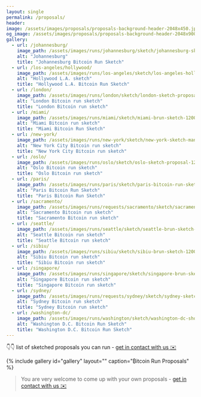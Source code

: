```yaml
---
layout: single
permalink: /proposals/
header:
image: /assets/images/proposals/proposals-background-header-2048x450.jpeg
og_image: /assets/images/proposals/proposals-background-header-2048x900.png
gallery:
  - url: /johannesburg/
    image_path: /assets/images/runs/johannesburg/sketch/johannesburg-sketch-overlay-1600x1096.jpeg
    alt: "Johannesburg"
    title: "Johannesburg Bitcoin Run Sketch"
  - url: /los-angeles/hollywood/
    image_path: /assets/images/runs/los-angeles/sketch/los-angeles-hollywood-1200x1058.jpeg
    alt: "Hollywood L.A. sketch"
    title: "Hollywood L.A. Bitcoin Run Sketch"
  - url: /london/
    image_path: /assets/images/runs/london/sketch/london-sketch-proposal-1200x900.png
    alt: "London Bitcoin run sketch"
    title: "London Bitcoin run sketch"
  - url: /miami/
    image_path: /assets/images/runs/miami/sketch/miami-brun-sketch-1200x900.png
    alt: "Miami Bitcoin run sketch"
    title: "Miami Bitcoin Run Sketch"
  - url: /new-york/
    image_path: /assets/images/runs/new-york/sketch/new-york-sketch-manhattan-central-park-1600x1195.jpeg
    alt: "New York City Bitcoin run sketch"
    title: "New York City Bitcoin run sketch"
  - url: /oslo/
    image_path: /assets/images/runs/oslo/sketch/oslo-sketch-proposal-1200x900.png
    alt: "Oslo Bitcoin run sketch"
    title: "Oslo Bitcoin run sketch"
  - url: /paris/
    image_path: /assets/images/runs/paris/sketch/paris-bitcoin-run-sketch-1200x719.jpeg
    alt: "Paris Bitcoin Run Sketch"
    title: "Paris Bitcoin Run Sketch"
  - url: /sacramento/
    image_path: /assets/images/runs/requests/sacramento/sketch/sacramento-sketch.jpg
    alt: "Sacramento Bitcoin run sketch"
    title: "Sacramento Bitcoin run sketch"
  - url: /seattle/
    image_path: /assets/images/runs/seattle/sketch/seattle-brun-sketch-1200x900.png
    alt: "Seattle Bitcoin run sketch"
    title: "Seattle Bitcoin run sketch"
  - url: /sibiu/
    image_path: /assets/images/runs/sibiu/sketch/sibiu-brun-sketch-1200x900.png
    alt: "Sibiu Bitcoin run sketch"
    title: "Sibiu Bitcoin run sketch"
  - url: /singapore/
    image_path: /assets/images/runs/singapore/sketch/singapore-brun-sketch.jpeg
    alt: "Singapore Bitcoin run sketch"
    title: "Singapore Bitcoin run sketch"
  - url: /sydney/
    image_path: /assets/images/runs/requests/sydney/sketch/sydney-sketch.jpg
    alt: "Sydney Bitcoin run sketch"
    title: "Sydney Bitcoin run sketch"
  - url: /washington-dc/
    image_path: /assets/images/runs/washington/sketch/washington-dc-short-version.jpeg
    alt: "Washington D.C. Bitcoin Run Sketch"
    title: "Washington D.C. Bitcoin Run Sketch"
---
```


👇👇 list of sketched proposals you can run - [get in contact with us ✉️](mailto:bitcoinruns@protonmail.com)

{% include gallery id="gallery" layout="" caption="₿itcoin Run Proposals" %}

> You are very welcome to come up with your own proposals - [get in contact with us ✉️](mailto:bitcoinruns@protonmail.com)